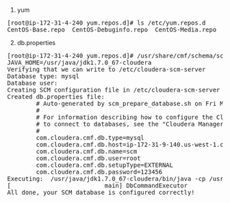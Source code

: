 1. yum
<pre>
[root@ip-172-31-4-240 yum.repos.d]# ls /etc/yum.repos.d
CentOS-Base.repo  CentOS-Debuginfo.repo  CentOS-Media.repo  CentOS-Vault.repo  cloudera-manager.repo  mysql-community.repo
</pre>
2. db.properties
<pre>
[root@ip-172-31-4-240 yum.repos.d]# /usr/share/cmf/schema/scm_prepare_database.sh -v --host ip-172-31-9-140.us-west-1.compute.internal  mysql scm root 123456
JAVA_HOME=/usr/java/jdk1.7.0_67-cloudera
Verifying that we can write to /etc/cloudera-scm-server
Database type: mysql
Database user:
Creating SCM configuration file in /etc/cloudera-scm-server
Created db.properties file:
        # Auto-generated by scm_prepare_database.sh on Fri May 12 01:35:40 UTC 2017
        #
        # For information describing how to configure the Cloudera Manager Server
        # to connect to databases, see the "Cloudera Manager Installation Guide."
        #
        com.cloudera.cmf.db.type=mysql
        com.cloudera.cmf.db.host=ip-172-31-9-140.us-west-1.compute.internal
        com.cloudera.cmf.db.name=scm
        com.cloudera.cmf.db.user=root
        com.cloudera.cmf.db.setupType=EXTERNAL
        com.cloudera.cmf.db.password=123456
Executing:  /usr/java/jdk1.7.0_67-cloudera/bin/java -cp /usr/share/java/mysql-connector-java.jar:/usr/share/java/oracle-connector-java.jar:/usr/share/cmf/schema/../lib/* com.cloudera.enterprise.dbutil.DbCommandExecutor /etc/cloudera-scm-server/db.properties com.cloudera.cmf.db.
[                          main] DbCommandExecutor              INFO  Successfully connected to database.
All done, your SCM database is configured correctly!
</pre>